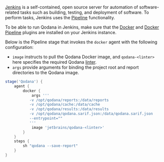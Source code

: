 [//]: # (title: Jenkins)

[Jenkins](https://www.jenkins.io/doc/) is a self-contained, open source server for automation of software-related tasks 
such as building, testing, and deployment of software. To perform tasks, Jenkins uses the
[Pipeline](https://www.jenkins.io/doc/book/pipeline/) functionality.

To be able to run Qodana in Jenkins, make sure that the [Docker](https://plugins.jenkins.io/docker-plugin/) and 
[Docker Pipeline](https://plugins.jenkins.io/docker-workflow/) plugins are installed on your Jenkins instance.

Below is the Pipeline stage that invokes the `docker` agent with the following configuration:

* `image` instructs to pull the Qodana Docker image, and `qodana-<linter>` here specifies the required Qodana [linter](supported-technologies.md).
* `args` provide arguments for binding the project root and report directories to the Qodana image.

```groovy
stage('Qodana') {
    agent {
        docker {
            args '''
           -v /opt/qodana/reports:/data/reports 
           -v /opt/qodana/cache:/data/cache
           -v /opt/qodana/results:/data/results
           -v /opt/qodana/qodana.sarif.json:/data/qodana.sarif.json
           --entrypoint=""
           '''
            image 'jetbrains/qodana-<linter>'
        }
    }
    steps {
        sh "qodana --save-report"
    }
}
```